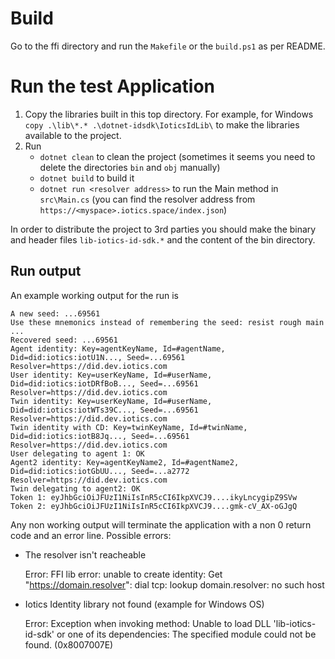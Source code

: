 # Build

Go to the ffi directory and run the `Makefile` or the `build.ps1` as per README.

# Run the test Application

1. Copy the libraries built in this top directory. For example, for Windows `copy .\lib\*.* .\dotnet-idsdk\IoticsIdLib\` to make the libraries available to the project.  
2. Run
    - `dotnet clean` to clean the project (sometimes it seems you need to delete the directories `bin` and `obj` manually)
    - `dotnet build` to build it
    - `dotnet run <resolver address>` to run the Main method in `src\Main.cs` (you can find the resolver address from `https://<myspace>.iotics.space/index.json`)

In order to distribute the project to 3rd parties you should make the binary and header files `lib-iotics-id-sdk.*` and the content of the bin directory.

## Run output

An example working output for the run is 

    A new seed: ...69561
    Use these mnemonics instead of remembering the seed: resist rough main ...
    Recovered seed: ...69561
    Agent identity: Key=agentKeyName, Id=#agentName, Did=did:iotics:iotU1N..., Seed=...69561 Resolver=https://did.dev.iotics.com
    User identity: Key=userKeyName, Id=#userName, Did=did:iotics:iotDRfBoB..., Seed=...69561 Resolver=https://did.dev.iotics.com
    Twin identity: Key=userKeyName, Id=#userName, Did=did:iotics:iotWTs39C..., Seed=...69561 Resolver=https://did.dev.iotics.com
    Twin identity with CD: Key=twinKeyName, Id=#twinName, Did=did:iotics:iotB8Jq..., Seed=...69561 Resolver=https://did.dev.iotics.com
    User delegating to agent 1: OK
    Agent2 identity: Key=agentKeyName2, Id=#agentName2, Did=did:iotics:iotGbUU..., Seed=...a2772 Resolver=https://did.dev.iotics.com
    Twin delegating to agent2: OK
    Token 1: eyJhbGciOiJFUzI1NiIsInR5cCI6IkpXVCJ9....ikyLncygipZ9SVw
    Token 2: eyJhbGciOiJFUzI1NiIsInR5cCI6IkpXVCJ9....gmk-cV_AX-oGJgQ

Any non working output will terminate the application with a non 0 return code and an error line. Possible errors:

- The resolver isn't reacheable

    Error: FFI lib error: unable to create identity: Get "https://domain.resolver": dial tcp: lookup domain.resolver: no such host

- Iotics Identity library not found (example for Windows OS)

    Error: Exception when invoking method: Unable to load DLL 'lib-iotics-id-sdk' or one of its dependencies: The specified module could not be found. (0x8007007E)

